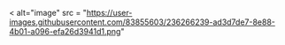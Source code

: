 < alt="image" src = "https://user-images.githubusercontent.com/83855603/236266239-ad3d7de7-8e88-4b01-a096-efa26d3941d1.png"
